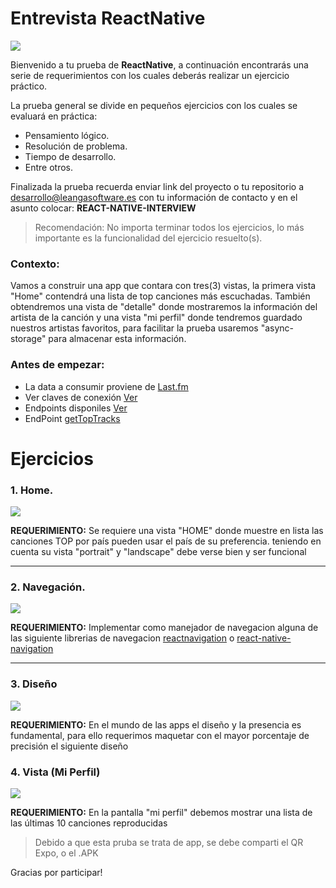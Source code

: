 # Entrevista ReactNative

![](https://www.dribba.com/wp-content/uploads/2018/06/react-native-logo.jpg)

Bienvenido a tu prueba de __ReactNative__, a continuación encontrarás una serie de requerimientos con los cuales deberás realizar un ejercicio práctico.

La prueba general se divide en pequeños ejercicios con los cuales se evaluará en práctica:
- Pensamiento lógico.
- Resolución de problema.
- Tiempo de desarrollo.
- Entre otros.


Finalizada la prueba recuerda enviar link del proyecto o tu repositorio a [desarrollo@leangasoftware.es](mailto:desarrollo@leangasoftware.es) con tu información de contacto y en el asunto colocar: 
__REACT-NATIVE-INTERVIEW__


> Recomendación: No importa terminar todos los ejercicios, lo más importante es la funcionalidad del ejercicio resuelto(s).

### Contexto:
Vamos a construir una app que contara con tres(3) vistas, la primera vista "Home" contendrá una lista de top canciones más escuchadas. También obtendremos una vista de "detalle" donde mostraremos la información del artista de la canción y una vista "mi perfil" donde tendremos guardado nuestros artistas favoritos, para facilitar la prueba usaremos "async-storage" para almacenar esta información.

### Antes de empezar:
- La data a consumir proviene de [Last.fm](https://www.last.fm/)
- Ver claves de conexión [Ver](https://gist.github.com/leifermendez/7f58f09792b0893982155a7fcfa4d9be)
- Endpoints disponiles [Ver](https://www.last.fm/api/)
- EndPoint [getTopTracks](https://www.last.fm/api/show/geo.getTopTracks)

# Ejercicios

### 1. Home.
![](https://i.imgur.com/uKF9mFk.png)

__REQUERIMIENTO:__
Se requiere una vista "HOME" donde muestre en lista las canciones TOP por país pueden usar el país de su preferencia.
teniendo en cuenta su vista "portrait" y  "landscape" debe verse bien y ser funcional
___
### 2. Navegación.
![](https://i.imgur.com/UUpeUJH.png)

__REQUERIMIENTO:__
Implementar como manejador de navegacion alguna de las siguiente librerias de navegacion [reactnavigation](https://reactnavigation.org/) o [react-native-navigation](https://github.com/wix/react-native-navigation)
___

### 3. Diseño
![](https://i.imgur.com/whX9JS4.jpg)

__REQUERIMIENTO:__
En el mundo de las apps el diseño y la presencia es fundamental,  para ello requerimos maquetar con el mayor porcentaje de precisión el siguiente diseño

### 4. Vista (Mi Perfil)

![](https://i.imgur.com/SXdoLHb.png)

__REQUERIMIENTO:__
En la pantalla "mi perfil" debemos mostrar una lista de las últimas 10 canciones reproducidas

> Debido a que esta pruba se trata de app, se debe comparti el QR Expo, o el .APK

Gracias por participar! 
